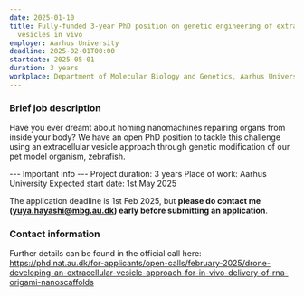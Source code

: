 ```yaml
---
date: 2025-01-10
title: Fully-funded 3-year PhD position on genetic engineering of extracellular
  vesicles in vivo
employer: Aarhus University
deadline: 2025-02-01T00:00
startdate: 2025-05-01
duration: 3 years
workplace: Department of Molecular Biology and Genetics, Aarhus University
---
```

### Brief job description

Have you ever dreamt about homing nanomachines repairing organs from inside your body? We have an open PhD position to tackle this challenge using an extracellular vesicle approach through genetic modification of our pet model organism, zebrafish.

--- Important info ---
Project duration: 3 years
Place of work: Aarhus University
Expected start date: 1st May 2025

The application deadline is 1st Feb 2025, but **please do contact me (yuya.hayashi@mbg.au.dk) early before submitting an application**.



### Contact information

Further details can be found in the official call here:
<https://phd.nat.au.dk/for-applicants/open-calls/february-2025/drone-developing-an-extracellular-vesicle-approach-for-in-vivo-delivery-of-rna-origami-nanoscaffolds>
